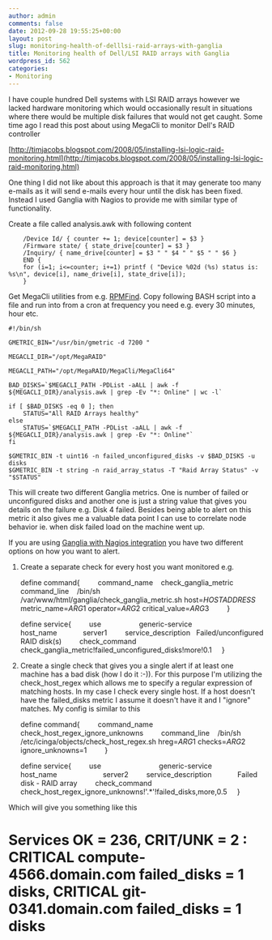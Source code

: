 ```yaml
---
author: admin
comments: false
date: 2012-09-28 19:55:25+00:00
layout: post
slug: monitoring-health-of-delllsi-raid-arrays-with-ganglia
title: Monitoring health of Dell/LSI RAID arrays with Ganglia
wordpress_id: 562
categories:
- Monitoring
---
```


I have couple hundred Dell systems with LSI RAID arrays however we lacked hardware monitoring which would occasionally result in situations where there would be multiple disk failures that would not get caught. Some time ago I read this post about using MegaCli to monitor Dell's RAID controller

[http://timjacobs.blogspot.com/2008/05/installing-lsi-logic-raid-monitoring.html](http://timjacobs.blogspot.com/2008/05/installing-lsi-logic-raid-monitoring.html)

One thing I did not like about this approach is that it may generate too many e-mails as it will send e-mails every hour until the disk has been fixed. Instead I used Ganglia with Nagios to provide me with similar type of functionality.

Create a file called analysis.awk with following content

    
        /Device Id/ { counter += 1; device[counter] = $3 }
        /Firmware state/ { state_drive[counter] = $3 }
        /Inquiry/ { name_drive[counter] = $3 " " $4 " " $5 " " $6 }
        END {
        for (i=1; i<=counter; i+=1) printf ( "Device %02d (%s) status is: %s\n", device[i], name_drive[i], state_drive[i]); 
        }


Get MegaCli utilities from e.g. [RPMFind](http://rpmfind.net/linux/rpm2html/search.php?query=megacli). Copy following BASH script into a file and run into from a cron at frequency you need e.g. every 30 minutes, hour etc.

    
    #!/bin/sh
    
    GMETRIC_BIN="/usr/bin/gmetric -d 7200 " 
    
    MEGACLI_DIR="/opt/MegaRAID"
    
    MEGACLI_PATH="/opt/MegaRAID/MegaCli/MegaCli64"
    
    BAD_DISKS=`$MEGACLI_PATH -PDList -aALL | awk -f ${MEGACLI_DIR}/analysis.awk | grep -Ev "*: Online" | wc -l` 
    
    if [ $BAD_DISKS -eq 0 ]; then
        STATUS="All RAID Arrays healthy"
    else
        STATUS=`$MEGACLI_PATH -PDList -aALL | awk -f ${MEGACLI_DIR}/analysis.awk | grep -Ev "*: Online"` 
    fi
    
    $GMETRIC_BIN -t uint16 -n failed_unconfigured_disks -v $BAD_DISKS -u disks
    $GMETRIC_BIN -t string -n raid_array_status -T "Raid Array Status" -v "$STATUS"




This will create two different Ganglia metrics. One is number of failed or unconfigured disks and another one is just a string value that gives you details on the failure e.g. Disk 4 failed. Besides being able to alert on this metric it also gives me a valuable data point I can use to correlate node behavior ie. when disk failed load on the machine went up.

If you are using [Ganglia with Nagios integration](http://sourceforge.net/apps/trac/ganglia/wiki/ganglia_nagios_integration) you have two different options on how you want to alert.

1. Create a separate check for every host you want monitored e.g.

    
    define command{
            command_name    check_ganglia_metric
            command_line    /bin/sh /var/www/html/ganglia/check_ganglia_metric.sh host=$HOSTADDRESS$ metric_name=$ARG1$ operator=$ARG2$ critical_value=$ARG3$
            }
    
    define service{
            use                   generic-service
            host_name             server1
            service_description   Failed/unconfigured RAID disk(s)
            check_command         check_ganglia_metric!failed_unconfigured_disks!more!0.1
        }




2. Create a single check that gives you a single alert if at least one machine has a bad disk (how I do it :-)). For this purpose I'm utilizing the check_host_regex which allows me to specify a regular expression of matching hosts. In my case I check every single host. If a host doesn't have the failed_disks metric I assume it doesn't have it and I "ignore" matches. My config is similar to this

    
    define command{
            command_name    check_host_regex_ignore_unknowns
            command_line    /bin/sh /etc/icinga/objects/check_host_regex.sh hreg=$ARG1$ checks=$ARG2$ ignore_unknowns=1
            }
    
    define service{
            use                             generic-service
            host_name                       server2
            service_description             Failed disk - RAID array
            check_command                   check_host_regex_ignore_unknowns!'.*'!failed_disks,more,0.5
        }
    
    


Which will give you something like this

# Services OK = 236, CRIT/UNK = 2 : CRITICAL compute-4566.domain.com failed_disks = 1 disks, CRITICAL git-0341.domain.com failed_disks = 1 disks


